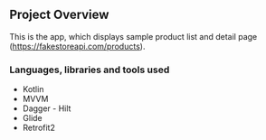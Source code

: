 ## Project Overview
This is the app, which displays sample product list and detail page (https://fakestoreapi.com/products).

### Languages, libraries and tools used
- Kotlin
- MVVM
- Dagger - Hilt
- Glide
- Retrofit2